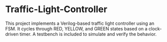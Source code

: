 # Traffic-Light-Controller
This project implements a Verilog-based traffic light controller using an FSM. It cycles through RED, YELLOW, and GREEN states based on a clock-driven timer. A testbench is included to simulate and verify the behavior.
